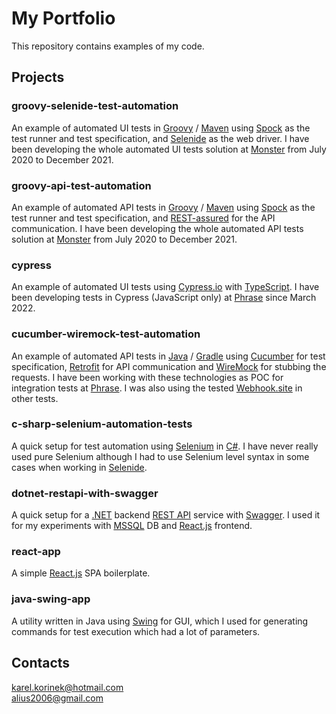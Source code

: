 # **My Portfolio**

This repository contains examples of my code.

## **Projects**

### **groovy-selenide-test-automation**
An example of automated UI tests in <a href='https://groovy-lang.org/'>Groovy</a> / <a href='https://maven.apache.org/'>Maven</a> using <a href='https://spockframework.org/spock/docs/2.3/introduction.html'>Spock</a> as the test runner and test specification, and <a href='https://selenide.org/'>Selenide</a> as the web driver. I have been developing the whole automated UI tests solution at <a href='https://www.monster.com/'>Monster</a> from July 2020 to December 2021.

### **groovy-api-test-automation**
An example of automated API tests in <a href='https://groovy-lang.org/'>Groovy</a> / <a href='https://maven.apache.org/'>Maven</a> using <a href='https://spockframework.org/spock/docs/2.3/introduction.html'>Spock</a> as the test runner and test specification, and <a href='https://rest-assured.io/'>REST-assured</a> for the API communication. I have been developing the whole automated API tests solution at <a href='https://www.monster.com/'>Monster</a> from July 2020 to December 2021.

### **cypress**
An example of automated UI tests using <a href='https://docs.cypress.io/guides/overview/why-cypress'>Cypress.io</a> with <a href='https://www.typescriptlang.org/'>TypeScript</a>. I have been developing tests in Cypress (JavaScript only) at <a href='https://phrase.com/'>Phrase</a> since March 2022.

### **cucumber-wiremock-test-automation**
An example of automated API tests in <a href='https://www.java.com/'>Java</a> / <a href='https://gradle.org/'>Gradle</a> using <a href='https://cucumber.io/'>Cucumber</a> for test specification, <a href='https://square.github.io/retrofit/'>Retrofit</a> for API communication and <a href='https://wiremock.org/'>WireMock</a> for stubbing the requests. I have been working with these technologies as POC for integration tests at <a href='https://phrase.com/'>Phrase</a>. I was also using the tested <a href='https://webhook.site/'>Webhook.site</a> in other tests.

### **c-sharp-selenium-automation-tests**
A quick setup for test automation using <a href='https://www.selenium.dev/documentation/'>Selenium</a> in <a href='https://learn.microsoft.com/en-us/dotnet/csharp/'>C#</a>. I have never really used pure Selenium although I had to use Selenium level syntax in some cases when working in <a href='https://selenide.org/'>Selenide</a>.

### **dotnet-restapi-with-swagger**
A quick setup for a <a href='https://dotnet.microsoft.com/'>.NET</a> backend <a href='https://restfulapi.net/'>REST API</a> service with <a href='https://swagger.io/'>Swagger</a>. I used it for my experiments with <a href='https://www.microsoft.com/en-us/sql-server/sql-server-downloads'>MSSQL</a> DB and <a href='https://reactjs.org/'>React.js</a> frontend.

### **react-app**
A simple <a href='https://reactjs.org/'>React.js</a> SPA boilerplate.

### **java-swing-app**
A utility written in Java using <a href='https://docs.oracle.com/javase/tutorial/uiswing/'>Swing</a> for GUI, which I used for generating commands for test execution which had a lot of parameters.

## **Contacts**
karel.korinek@hotmail.com <br />
alius2006@gmail.com